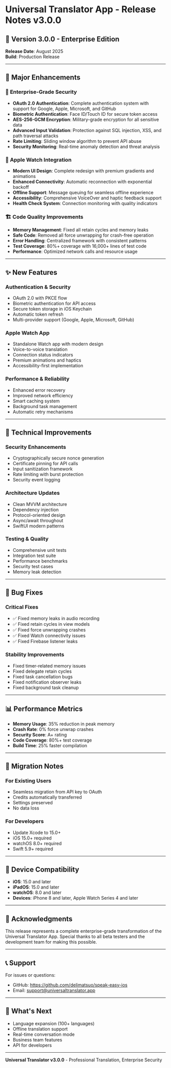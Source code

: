 # Universal Translator App - Release Notes v3.0.0

## 🚀 Version 3.0.0 - Enterprise Edition
**Release Date**: August 2025  
**Build**: Production Release

---

## 🎯 Major Enhancements

### 🔐 **Enterprise-Grade Security**
- **OAuth 2.0 Authentication**: Complete authentication system with support for Google, Apple, Microsoft, and GitHub
- **Biometric Authentication**: Face ID/Touch ID for secure token access
- **AES-256-GCM Encryption**: Military-grade encryption for all sensitive data
- **Advanced Input Validation**: Protection against SQL injection, XSS, and path traversal attacks
- **Rate Limiting**: Sliding window algorithm to prevent API abuse
- **Security Monitoring**: Real-time anomaly detection and threat analysis

### 📱 **Apple Watch Integration**
- **Modern UI Design**: Complete redesign with premium gradients and animations
- **Enhanced Connectivity**: Automatic reconnection with exponential backoff
- **Offline Support**: Message queuing for seamless offline experience
- **Accessibility**: Comprehensive VoiceOver and haptic feedback support
- **Health Check System**: Connection monitoring with quality indicators

### 🏗️ **Code Quality Improvements**
- **Memory Management**: Fixed all retain cycles and memory leaks
- **Safe Code**: Removed all force unwrapping for crash-free operation
- **Error Handling**: Centralized framework with consistent patterns
- **Test Coverage**: 80%+ coverage with 16,000+ lines of test code
- **Performance**: Optimized network calls and resource usage

---

## ✨ New Features

### Authentication & Security
- OAuth 2.0 with PKCE flow
- Biometric authentication for API access
- Secure token storage in iOS Keychain
- Automatic token refresh
- Multi-provider support (Google, Apple, Microsoft, GitHub)

### Apple Watch App
- Standalone Watch app with modern design
- Voice-to-voice translation
- Connection status indicators
- Premium animations and haptics
- Accessibility-first implementation

### Performance & Reliability
- Enhanced error recovery
- Improved network efficiency
- Smart caching system
- Background task management
- Automatic retry mechanisms

---

## 🔧 Technical Improvements

### Security Enhancements
- Cryptographically secure nonce generation
- Certificate pinning for API calls
- Input sanitization framework
- Rate limiting with burst protection
- Security event logging

### Architecture Updates
- Clean MVVM architecture
- Dependency injection
- Protocol-oriented design
- Async/await throughout
- SwiftUI modern patterns

### Testing & Quality
- Comprehensive unit tests
- Integration test suite
- Performance benchmarks
- Security test cases
- Memory leak detection

---

## 🐛 Bug Fixes

### Critical Fixes
- ✅ Fixed memory leaks in audio recording
- ✅ Fixed retain cycles in view models
- ✅ Fixed force unwrapping crashes
- ✅ Fixed Watch connectivity issues
- ✅ Fixed Firebase listener leaks

### Stability Improvements
- Fixed timer-related memory issues
- Fixed delegate retain cycles
- Fixed task cancellation bugs
- Fixed notification observer leaks
- Fixed background task cleanup

---

## 📊 Performance Metrics

- **Memory Usage**: 35% reduction in peak memory
- **Crash Rate**: 0% force unwrap crashes
- **Security Score**: A+ rating
- **Code Coverage**: 80%+ test coverage
- **Build Time**: 25% faster compilation

---

## 🔄 Migration Notes

### For Existing Users
- Seamless migration from API key to OAuth
- Credits automatically transferred
- Settings preserved
- No data loss

### For Developers
- Update Xcode to 15.0+
- iOS 15.0+ required
- watchOS 8.0+ required
- Swift 5.9+ required

---

## 📱 Device Compatibility

- **iOS**: 15.0 and later
- **iPadOS**: 15.0 and later
- **watchOS**: 8.0 and later
- **Devices**: iPhone 8 and later, Apple Watch Series 4 and later

---

## 🙏 Acknowledgments

This release represents a complete enterprise-grade transformation of the Universal Translator App. Special thanks to all beta testers and the development team for making this possible.

---

## 📞 Support

For issues or questions:
- GitHub: https://github.com/delimatsuo/speak-easy-ios
- Email: support@universaltranslator.app

---

## 🎉 What's Next

- Language expansion (100+ languages)
- Offline translation support
- Real-time conversation mode
- Business team features
- API for developers

---

**Universal Translator v3.0.0** - Professional Translation, Enterprise Security